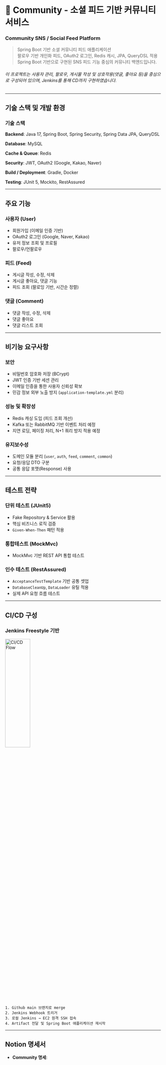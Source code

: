 # 🐝 Community - 소셜 피드 기반 커뮤니티 서비스


### Community SNS / Social Feed Platform <br>
> Spring Boot 기반 소셜 커뮤니티 피드 애플리케이션 <br>
> 팔로우 기반 개인화 피드, OAuth2 로그인, Redis 캐시, JPA, QueryDSL 적용 
Spring Boot 기반으로 구현된 SNS 피드 기능 중심의 커뮤니티 백엔드입니다.

###### 이 프로젝트는 사용자 관리, 팔로우, 게시물 작성 및 상호작용(댓글, 좋아요 등)을 중심으로 구성되어 있으며, Jenkins를 통해 CD까지 구현하였습니다.
---

## 기술 스택 및 개발 환경

### 기술 스택

**Backend**: Java 17, Spring Boot, Spring Security, Spring Data JPA, QueryDSL

**Database**: MySQL

**Cache & Queue**: Redis

**Security**: JWT, OAuth2 (Google, Kakao, Naver)

**Build / Deployment**: Gradle, Docker

**Testing**: JUnit 5, Mockito, RestAssured

---

## 주요 기능

###  사용자 (User)
- 회원가입 (이메일 인증 기반)
- OAuth2 로그인 (Google, Naver, Kakao)
- 유저 정보 조회 및 프로필
- 팔로우/언팔로우

###  피드 (Feed)
- 게시글 작성, 수정, 삭제
- 게시글 좋아요, 댓글 기능
- 피드 조회 (팔로잉 기반, 시간순 정렬)

###  댓글 (Comment)
- 댓글 작성, 수정, 삭제
- 댓글 좋아요
- 댓글 리스트 조회

---

##  비기능 요구사항

### 보안
- 비밀번호 암호화 저장 (BCrypt)
- JWT 인증 기반 세션 관리
- 이메일 인증을 통한 사용자 신뢰성 확보
- 민감 정보 외부 노출 방지 (`application-template.yml` 분리)

### 성능 및 확장성
- Redis 캐싱 도입 (피드 조회 개선)
- Kafka 또는 RabbitMQ 기반 이벤트 처리 예정
- 지연 로딩, 페이징 처리, N+1 쿼리 방지 적용 예정

### 유지보수성
- 도메인 모듈 분리 (`user`, `auth`, `feed`, `comment`, `common`)
- 요청/응답 DTO 구분
- 공통 응답 포맷(Response<T>) 사용

---

## 테스트 전략

### 단위 테스트 (JUnit5)
- Fake Repository & Service 활용
- 핵심 비즈니스 로직 검증
- `Given-When-Then` 패턴 적용

### 통합테스트 (MockMvc)
- MockMvc 기반 REST API 통합 테스트

### 인수 테스트 (RestAssured)
- `AcceptanceTestTemplate` 기반 공통 셋업
- `DatabaseCleanUp`, `DataLoader` 유틸 적용
- 실제 API 요청 흐름 테스트

---

##  CI/CD 구성

### Jenkins Freestyle 기반
<img src="/poooo/Downloads/개인 페이지 & 공유된 페이지/Community 프로젝트 명세 1ddd6d6b919180efabd5d5e5ddc24834.jpg" width="40%" height="30%" title="px(픽셀) 크기 설정" alt="CI/CD Flow"></img>

```plaintext
1. Github main 브랜치로 merge
2. Jenkins Webhook 트리거
3. 로컬 Jenkins → EC2 원격 SSH 접속
4. Artifact 전달 및 Spring Boot 애플리케이션 재시작
```
---

## Notion 명세서

- **Community 명세**: 
